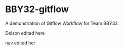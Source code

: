 # BBY32-gitflow

A demonstration of Gitflow Workflow for Team BBY32.

Delson edited here

nav edited her